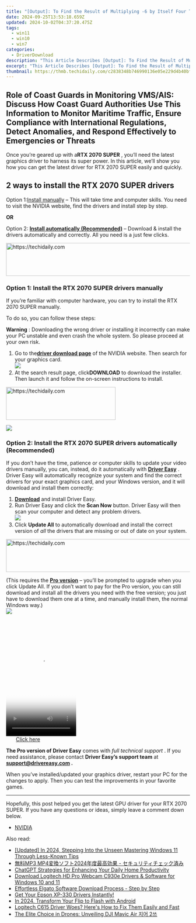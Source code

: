 ```yaml
---
title: "[Output]: To Find the Result of Multiplying -6 by Itself Four Times, We Calculate (-6) × (-6) × (-6) × (-6). When an Even Number of Negative Numbers Are Multiplied Together, the Result Is Positive. Therefore:"
date: 2024-09-25T13:53:18.659Z
updated: 2024-10-02T04:37:20.475Z
tags:
  - win11
  - win10
  - win7
categories:
  - DriverDownload
description: "This Article Describes [Output]: To Find the Result of Multiplying -6 by Itself Four Times, We Calculate (-6) × (-6) × (-6) × (-6). When an Even Number of Negative Numbers Are Multiplied Together, the Result Is Positive. Therefore:"
excerpt: "This Article Describes [Output]: To Find the Result of Multiplying -6 by Itself Four Times, We Calculate (-6) × (-6) × (-6) × (-6). When an Even Number of Negative Numbers Are Multiplied Together, the Result Is Positive. Therefore:"
thumbnail: https://thmb.techidaily.com/c2838348b746990136e05e229d4b40bfea769dde8bb07eb48712190cd8997d0c.jpg
---
```


## Role of Coast Guards in Monitoring VMS/AIS: Discuss How Coast Guard Authorities Use This Information to Monitor Maritime Traffic, Ensure Compliance with International Regulations, Detect Anomalies, and Respond Effectively to Emergencies or Threats

Once you’re geared up with a**RTX 2070 SUPER** , you’ll need the latest graphics driver to harness its super power. In this article, we’ll show you how you can get the latest driver for RTX 2070 SUPER easily and quickly.

## 2 ways to install the RTX 2070 SUPER drivers

 Option 1:[Install manually](https://tools.techidaily.com/drivereasy/download/) – This will take time and computer skills. You need to visit the NVIDIA website, find the drivers and install step by step.

**OR**

 Option 2: **[Install automatically (Recommended)](https://www.drivereasy.com/knowledge/download-update-rtx-2070-super-drivers-windows-10/#option2)**  – Download & install the drivers automatically and correctly. All you need is a just few clicks.

<!-- affiliate ads begin -->
<a href="https://appsumo.8odi.net/c/5597632/2144309/7443" target="_top" id="2144309">
  <img src="//a.impactradius-go.com/display-ad/7443-2144309" border="0" alt="https://techidaily.com" width="728" height="90"/>
</a>
<img height="0" width="0" src="https://appsumo.8odi.net/i/5597632/2144309/7443" style="position:absolute;visibility:hidden;" border="0" />
<!-- affiliate ads end -->

### Option 1: Install the RTX 2070 SUPER drivers manually

 If you’re familiar with computer hardware, you can try to install the RTX 2070 SUPER manually.

To do so, you can follow these steps:

**Warning** : Downloading the wrong driver or installing it incorrectly can make your PC unstable and even crash the whole system. So please proceed at your own risk.

1. Go to the[**driver download page**](https://tools.techidaily.com/drivereasy/download/) of the NVIDIA website. Then search for your graphics card.  
![](https://images.drivereasy.com/wp-content/uploads/2021/04/2070-super-manually-1.jpg)
2. At the search result page, click**DOWNLOAD** to download the installer. Then launch it and follow the on-screen instructions to install.  

<!-- affiliate ads begin -->
<a href="https://aligracehair.sjv.io/c/5597632/2080328/19272" target="_top" id="2080328">
  <img src="//a.impactradius-go.com/display-ad/19272-2080328" border="0" alt="https://techidaily.com" width="300" height="90"/>
</a>
<img height="0" width="0" src="https://aligracehair.sjv.io/i/5597632/2080328/19272" style="position:absolute;visibility:hidden;" border="0" />
<!-- affiliate ads end -->

![](https://images.drivereasy.com/wp-content/uploads/2021/04/2070-super-manually-2.jpg)

### Option 2: Install the RTX 2070 SUPER drivers automatically (Recommended)

 If you don’t have the time, patience or computer skills to update your video drivers manually, you can, instead, do it automatically with **[Driver Easy](https://tools.techidaily.com/drivereasy/download/)**  . Driver Easy will automatically recognize your system and find the correct drivers for your exact graphics card, and your Windows version, and it will download and install them correctly:

1. **[Download](https://tools.techidaily.com/drivereasy/download/)**  and install Driver Easy.
2. Run Driver Easy and click the **Scan Now** button. Driver Easy will then scan your computer and detect any problem drivers.  
![](https://images.drivereasy.com/wp-content/uploads/2020/11/Scan-now-1.jpg)
3. Click **Update All** to automatically download and install the correct version of _all_ the drivers that are missing or out of date on your system.  

<!-- affiliate ads begin -->
<a href="https://aligracehair.sjv.io/c/5597632/1918666/19272" target="_top" id="1918666">
  <img src="//a.impactradius-go.com/display-ad/19272-1918666" border="0" alt="https://techidaily.com" width="728" height="90"/>
</a>
<img height="0" width="0" src="https://aligracehair.sjv.io/i/5597632/1918666/19272" style="position:absolute;visibility:hidden;" border="0" />
<!-- affiliate ads end -->

 (This requires the **[Pro version](https://tools.techidaily.com/drivereasy/download/)**  – you’ll be prompted to upgrade when you click Update All. If you don’t want to pay for the Pro version, you can still download and install all the drivers you need with the free version; you just have to download them one at a time, and manually install them, the normal Windows way.)  
![](https://images.drivereasy.com/wp-content/uploads/2021/04/2070-super-update.jpg)

<!-- affiliate ads begin -->
<span id="1630055">
					<video width="192" height="320" style="cursor:pointer"
           poster="//a.impactradius-go.com/display-clicktoplayimage/1630055.png"
           onclick="if(!this.playClicked){this.play();this.setAttribute('controls',true);this.playClicked=true;}">
	   <source src="//a.impactradius-go.com/display-ad/18460-1630055">
	   <img src="//a.impactradius-go.com/display-clicktoplayimage/1630055.png" style="border: none; height: 100%; width: 100%; object-fit: contain">
	</video>
	<div style="width:120px;text-align:center"><a href="javascript:window.open(decodeURIComponent('https%3A%2F%2Fcaperobbin.sjv.io%2Fc%2F5597632%2F1630055%2F18460'), '_blank');void(0);">Click here</a></div>
</span>
<img height="0" width="0" src="https://imp.pxf.io/i/5597632/1630055/18460" style="position:absolute;visibility:hidden;" border="0" />
<!-- affiliate ads end -->

**The Pro version of Driver Easy** comes with _full technical support_ . If you need assistance, please contact **Driver Easy’s support team** at **[support@drivereasy.com](https://tools.techidaily.com/drivereasy/download/) .**

 When you’ve installed/updated your graphics driver, restart your PC for the changes to apply. Then you can test the improvements in your favorite games.

---

 Hopefully, this post helped you get the latest GPU driver for your RTX 2070 SUPER. If you have any questions or ideas, simply leave a comment down below.

* [NVIDIA](https://tools.techidaily.com/drivereasy/download/)

<ins class="adsbygoogle"
     style="display:block"
     data-ad-format="autorelaxed"
     data-ad-client="ca-pub-7571918770474297"
     data-ad-slot="1223367746"></ins>

<ins class="adsbygoogle"
     style="display:block"
     data-ad-client="ca-pub-7571918770474297"
     data-ad-slot="8358498916"
     data-ad-format="auto"
     data-full-width-responsive="true"></ins>

<span class="atpl-alsoreadstyle">Also read:</span>
<div><ul>
<li><a href="https://fox-info.techidaily.com/updated-in-2024-stepping-into-the-unseen-mastering-windows-11-through-less-known-tips/"><u>[Updated] In 2024, Stepping Into the Unseen Mastering Windows 11 Through Less-Known Tips</u></a></li>
<li><a href="https://video-capture.techidaily.com/mp3-mp42024/"><u>無料MP3 MP4変換ソフト2024年度最高効果 - セキュリティチェック済み</u></a></li>
<li><a href="https://tech-revival.techidaily.com/chatgpt-strategies-for-enhancing-your-daily-home-productivity/"><u>ChatGPT Strategies for Enhancing Your Daily Home Productivity</u></a></li>
<li><a href="https://hardware-help.techidaily.com/download-logitech-hd-pro-webcam-c930e-drivers-and-software-for-windows-10-and-11/"><u>Download Logitech HD Pro Webcam C930e Drivers & Software for Windows 10 and 11</u></a></li>
<li><a href="https://hardware-help.techidaily.com/effortless-elgato-software-download-process-step-by-step/"><u>Effortless Elgato Software Download Process - Step by Step</u></a></li>
<li><a href="https://hardware-help.techidaily.com/get-your-epson-xp-330-drivers-instantly/"><u>Get Your Epson XP-330 Drivers Instantly!</u></a></li>
<li><a href="https://some-skills.techidaily.com/in-2024-transform-your-flip-to-flash-with-android/"><u>In 2024, Transform Your Flip to Flash with Android</u></a></li>
<li><a href="https://hardware-help.techidaily.com/logitech-c615-driver-woes-heres-how-to-fix-them-easily-and-fast/"><u>Logitech C615 Driver Woes? Here's How to Fix Them Easily and Fast</u></a></li>
<li><a href="https://buynow-info.techidaily.com/the-elite-choice-in-drones-unveiling-dji-mavic-air-2/"><u>The Elite Choice in Drones: Unveiling DJI Mavic Air 지어 2쓰</u></a></li>
</ul></div>


